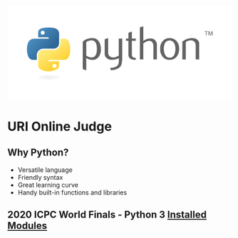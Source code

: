 <p align="center">
    <img src="logo.png">
</p>

<h1>URI Online Judge</h1>

<h2>Why Python?</h2>

- Versatile language
- Friendly syntax
- Great learning curve
- Handy built-in functions and libraries

<h2>2020 ICPC World Finals - Python 3 <a href="WF2020.pypy3.modules.pdf" target="_blank">Installed Modules</a></h2>
